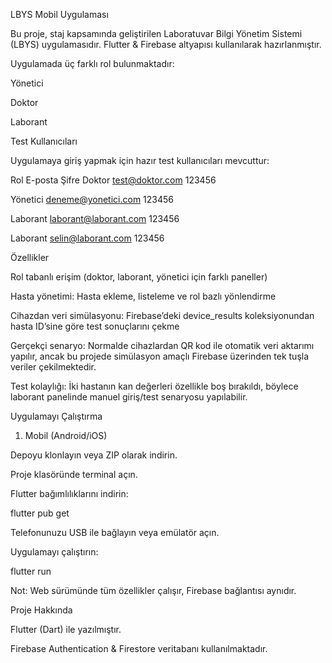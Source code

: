 LBYS Mobil Uygulaması

Bu proje, staj kapsamında geliştirilen Laboratuvar Bilgi Yönetim Sistemi (LBYS) uygulamasıdır.
Flutter & Firebase altyapısı kullanılarak hazırlanmıştır.

Uygulamada üç farklı rol bulunmaktadır:

  Yönetici
  
  Doktor
  
  Laborant

Test Kullanıcıları

Uygulamaya giriş yapmak için hazır test kullanıcıları mevcuttur:

Rol     	  E-posta                	Şifre
Doktor	  test@doktor.com          	123456

Yönetici	deneme@yonetici.com    	  123456

Laborant	laborant@laborant.com 	  123456

Laborant	selin@laborant.com 	      123456

Özellikler

Rol tabanlı erişim (doktor, laborant, yönetici için farklı paneller)

Hasta yönetimi: Hasta ekleme, listeleme ve rol bazlı yönlendirme

Cihazdan veri simülasyonu: Firebase’deki device_results koleksiyonundan hasta ID’sine göre test sonuçlarını çekme

Gerçekçi senaryo: Normalde cihazlardan QR kod ile otomatik veri aktarımı yapılır, ancak bu projede simülasyon amaçlı Firebase üzerinden tek tuşla veriler çekilmektedir.

Test kolaylığı: İki hastanın kan değerleri özellikle boş bırakıldı, böylece laborant panelinde manuel giriş/test senaryosu yapılabilir.

Uygulamayı Çalıştırma
1) Mobil (Android/iOS)

Depoyu klonlayın veya ZIP olarak indirin.

Proje klasöründe terminal açın.

Flutter bağımlılıklarını indirin:

flutter pub get


Telefonunuzu USB ile bağlayın veya emülatör açın.

Uygulamayı çalıştırın:

flutter run

Not: Web sürümünde tüm özellikler çalışır, Firebase bağlantısı aynıdır.

Proje Hakkında

Flutter (Dart) ile yazılmıştır.

Firebase Authentication & Firestore veritabanı kullanılmaktadır.
